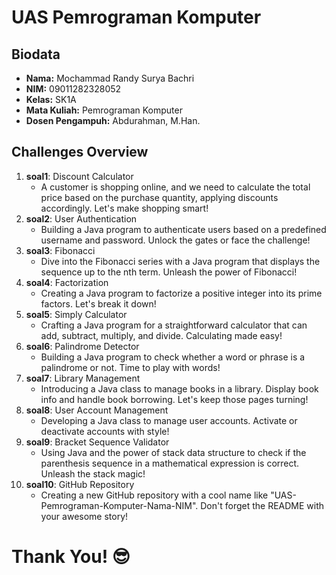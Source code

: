 # UAS Pemrograman Komputer

## Biodata

- **Nama:** Mochammad Randy Surya Bachri
- **NIM:** 09011282328052
- **Kelas:** SK1A
- **Mata Kuliah:** Pemrograman Komputer
- **Dosen Pengampuh:** Abdurahman, M.Han.

## Challenges Overview
1. **soal1**: Discount Calculator
   - A customer is shopping online, and we need to calculate the total price based on the purchase quantity, applying discounts accordingly. Let's make shopping smart!
2. **soal2**: User Authentication 
   - Building a Java program to authenticate users based on a predefined username and password. Unlock the gates or face the challenge!
3. **soal3**: Fibonacci 
   - Dive into the Fibonacci series with a Java program that displays the sequence up to the nth term. Unleash the power of Fibonacci!
4. **soal4**: Factorization 
   - Creating a Java program to factorize a positive integer into its prime factors. Let's break it down!
5. **soal5**: Simply Calculator
   - Crafting a Java program for a straightforward calculator that can add, subtract, multiply, and divide. Calculating made easy!
6. **soal6**: Palindrome Detector
   - Building a Java program to check whether a word or phrase is a palindrome or not. Time to play with words!
7. **soal7**: Library Management 
   - Introducing a Java class to manage books in a library. Display book info and handle book borrowing. Let's keep those pages turning!
8. **soal8**: User Account Management 
   - Developing a Java class to manage user accounts. Activate or deactivate accounts with style!
9. **soal9**: Bracket Sequence Validator
   - Using Java and the power of stack data structure to check if the parenthesis sequence in a mathematical expression is correct. Unleash the stack magic!
10. **soal10**: GitHub Repository
    - Creating a new GitHub repository with a cool name like "UAS-Pemrograman-Komputer-Nama-NIM". Don't forget the README with your awesome story!
# Thank You! 😎
 
